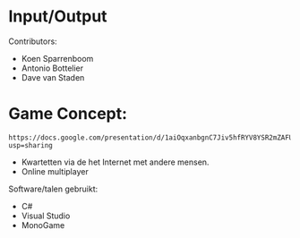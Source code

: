 # Input/Output
Contributors:

  - Koen Sparrenboom
  - Antonio Bottelier
  - Dave van Staden

# Game Concept:

    https://docs.google.com/presentation/d/1aiOqxanbgnC7Jiv5hfRYV8YSR2mZAFUWqbYjQsOXilQ/edit?usp=sharing

  - Kwartetten via de het Internet met andere mensen.
  - Online multiplayer


Software/talen gebruikt:
  - C#
  - Visual Studio
  - MonoGame

